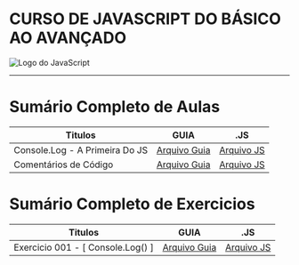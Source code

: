 # CURSO DE JAVASCRIPT DO BÁSICO AO AVANÇADO

<img src="https://res.cloudinary.com/practicaldev/image/fetch/s--ohpJlve1--/c_imagga_scale,f_auto,fl_progressive,h_420,q_auto,w_1000/https://res.cloudinary.com/drquzbncy/image/upload/v1586605549/javascript_banner_sxve2l.jpg" alt="Logo do JavaScript"></img>

---

# Sumário Completo de Aulas

| Titulos                        | GUIA              | .JS                                        |
| ------------------------------ | ----------------- | ------------------------------------------ |
| Console.Log - A Primeira Do JS | [Arquivo Guia](#) | [Arquivo JS](./js.AULAS/aula.001/main.js)  |
| Comentários de Código          | [Arquivo Guia](#) | [Arquivo JS](./js.AULAS/aula.002/index.js) |

# Sumário Completo de Exercicios
| Titulos                           | GUIA              | .JS                                  |
| --------------------------------- | ----------------- | ------------------------------------ |
| Exercicio 001 - [ Console.Log() ] | [Arquivo Guia](#) | [Arquivo JS](./js.EX/ex001/index.js) |